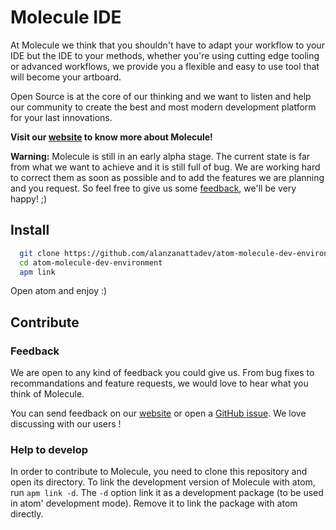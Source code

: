 # Molecule IDE

At Molecule we think that you shouldn't have to adapt your workflow to your IDE but
the IDE to your methods, whether you're using cutting edge tooling or advanced
workflows, we provide you a flexible and easy to use tool that will become your
artboard.

Open Source is at the core of our thinking and we want to listen and help our
community to create the best and most modern development platform for your last
innovations.

**Visit our [website](http://www.molecule.sh) to know more about Molecule!**

**Warning:** Molecule is still in an early alpha stage. The current state is far from
what we want to achieve and it is still full of bug. We are working hard to correct
them as soon as possible and to add the features we are planning and you request.
So feel free to give us some [feedback](#feedback), we'll be very happy! ;)

## Install

```bash
  git clone https://github.com/alanzanattadev/atom-molecule-dev-environment.git
  cd atom-molecule-dev-environment
  apm link
```

Open atom and enjoy :)

## Contribute

### Feedback

We are open to any kind of feedback you could give us. From bug fixes to recommandations
and feature requests, we would love to hear what you think of Molecule.

You can send feedback on our [website](https://www.molecule.sh) or open a
[GitHub issue](https://github.com/alanzanattadev/molecule-landing/issues).
We love discussing with our users !

### Help to develop

In order to contribute to Molecule, you need to clone this repository and open
its directory. To link the development version of Molecule with atom,
run `apm link -d`. The `-d` option link it as a development package
(to be used in atom' development mode). Remove it to link the package with atom
directly.
